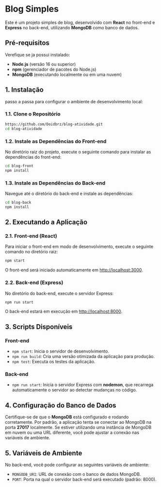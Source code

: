 
# Blog Simples

Este é um projeto simples de blog, desenvolvido com **React** no front-end e **Express** no back-end, utilizando **MongoDB** como banco de dados.

## Pré-requisitos

Verefique se ja possui instalado:

- **Node.js** (versão 16 ou superior)
- **npm** (gerenciador de pacotes do Node.js)
- **MongoDB** (executando localmente ou em uma nuvem)

## 1. Instalação

passo a passa para configurar o ambiente de desenvolvimento local:

### 1.1. Clone o Repositório

```bash
https://github.com/Doidbrz/blog-atividade.git
cd blog-atividade
```

### 1.2. Instale as Dependências do Front-end

No diretório raiz do projeto, execute o seguinte comando para instalar as dependências do front-end:

```bash
cd blog-front
npm install
```

### 1.3. Instale as Dependências do Back-end

Navegue até o diretório do back-end e instale as dependências:

```bash
cd blog-back
npm install
```

## 2. Executando a Aplicação

### 2.1. Front-end (React)

Para iniciar o front-end em modo de desenvolvimento, execute o seguinte comando no diretório raiz:

```bash
npm start
```

O front-end será iniciado automaticamente em [http://localhost:3000](http://localhost:3000).

### 2.2. Back-end (Express)

No diretório do back-end, execute o servidor Express:

```bash
npm run start
```

O back-end estará em execução em [http://localhost:8000](http://localhost:8000).

## 3. Scripts Disponíveis

### Front-end

- `npm start`: Inicia o servidor de desenvolvimento.
- `npm run build`: Cria uma versão otimizada da aplicação para produção.
- `npm test`: Executa os testes da aplicação.

### Back-end

- `npm run start`: Inicia o servidor Express com **nodemon**, que recarrega automaticamente o servidor ao detectar mudanças no código.

## 4. Configuração do Banco de Dados

Certifique-se de que o **MongoDB** está configurado e rodando corretamente. Por padrão, a aplicação tenta se conectar ao MongoDB na porta **27017** localmente. Se estiver utilizando uma instância de MongoDB em nuvem ou uma URL diferente, você pode ajustar a conexão nas variáveis de ambiente.

## 5. Variáveis de Ambiente

No back-end, você pode configurar as seguintes variáveis de ambiente:

- `MONGODB_URI`: URL de conexão com o banco de dados MongoDB.
- `PORT`: Porta na qual o servidor back-end será executado (padrão: 8000).
